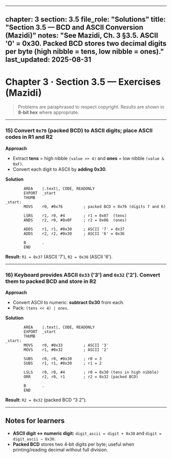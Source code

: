 
---
chapter: 3
section: 3.5
file_role: "Solutions"
title: "Section 3.5 — BCD and ASCII Conversion (Mazidi)"
notes: "See Mazidi, Ch. 3 §3.5. ASCII '0' = 0x30. Packed BCD stores two decimal digits per byte (high nibble = tens, low nibble = ones)."
last_updated: 2025-08-31
---

# Chapter 3 · Section 3.5 — Exercises (Mazidi)

> Problems are paraphrased to respect copyright. Results are shown in **8‑bit hex** where appropriate.

---

### 15) Convert `0x76` (packed BCD) to ASCII digits; place ASCII codes in **R1** and **R2**

**Approach**
- Extract **tens** = high nibble `(value >> 4)` and **ones** = low nibble `(value & 0xF)`.
- Convert each digit to ASCII by **adding 0x30**.

**Solution**
```armasm
        AREA    |.text|, CODE, READONLY
        EXPORT  _start
        THUMB
_start:
        MOVS    r0, #0x76         ; packed BCD = 0x76 (digits 7 and 6)

        LSRS    r1, r0, #4        ; r1 = 0x07  (tens)
        ANDS    r2, r0, #0x0F     ; r2 = 0x06  (ones)

        ADDS    r1, r1, #0x30     ; ASCII '7' = 0x37
        ADDS    r2, r2, #0x30     ; ASCII '6' = 0x36

        B       .
        END
```
**Result:** `R1 = 0x37` (ASCII '7'), `R2 = 0x36` (ASCII '6').

---

### 16) Keyboard provides ASCII `0x33` ('3') and `0x32` ('2'). Convert them to **packed BCD** and store in **R2**

**Approach**
- Convert ASCII to numeric: **subtract 0x30** from each.
- Pack: `(tens << 4) | ones`.

**Solution**
```armasm
        AREA    |.text|, CODE, READONLY
        EXPORT  _start
        THUMB
_start:
        MOVS    r0, #0x33         ; ASCII '3'
        MOVS    r1, #0x32         ; ASCII '2'

        SUBS    r0, r0, #0x30     ; r0 = 3
        SUBS    r1, r1, #0x30     ; r1 = 2

        LSLS    r0, r0, #4        ; r0 = 0x30 (tens in high nibble)
        ORR     r2, r0, r1        ; r2 = 0x32 (packed BCD)

        B       .
        END
```
**Result:** `R2 = 0x32` (packed BCD “3 2”).

---

## Notes for learners
- **ASCII digit ↔ numeric digit:** `digit_ascii = digit + 0x30` and `digit = digit_ascii − 0x30`.  
- **Packed BCD** stores two 4‑bit digits per byte; useful when printing/reading decimal without full division.
